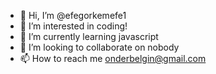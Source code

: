- 👋 Hi, I’m @efegorkemefe1
- 👀 I’m interested in coding!
- 🌱 I’m currently learning javascript
- 💞️ I’m looking to collaborate on nobody
- 📫 How to reach me onderbelgin@gmail.com

